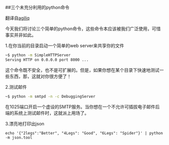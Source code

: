 ##三个未充分利用的python命令

翻译自[agiliq](http://agiliq.com/blog/2014/05/three-underutilized-python-commands/)

今天我们将讨论三个简单的python命令，这些命令本应该被我们广泛使用，可惜事实并非如此。

<!--more-->

1.在你当前的目录启动一个简单的web server来共享你的文件
```bash
~$ python -m SimpleHTTPServer
Serving HTTP on 0.0.0.0 port 8000 ...
```
这个命令既不安全，也不是可扩展的。但是，如果你想在某个目录下快速地测试一些东西，那，这就对你很方便了！

2.测试邮件
```bash
~$ python -m smtpd -n -c DebuggingServer
```
在1025端口开启一个虚设的SMTP服务。当你想在一个不允许可插拔电子邮件后端的系统上测试邮件时，这就派上用场了。

3.漂亮地打印出json
```
echo '{"2legs":"Better", "4Legs": "Good", "6Legs": "Spider"}' | python -m json.tool
```



